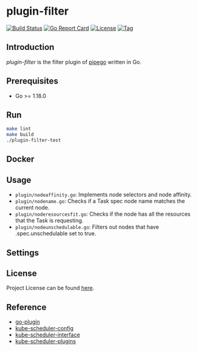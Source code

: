 # plugin-filter

[![Build Status](https://github.com/pipego/plugin-filter/workflows/ci/badge.svg?branch=main&event=push)](https://github.com/pipego/plugin-filter/actions?query=workflow%3Aci)
[![Go Report Card](https://goreportcard.com/badge/github.com/pipego/plugin-filter)](https://goreportcard.com/report/github.com/pipego/plugin-filter)
[![License](https://img.shields.io/github/license/pipego/plugin-filter.svg)](https://github.com/pipego/plugin-filter/blob/main/LICENSE)
[![Tag](https://img.shields.io/github/tag/pipego/plugin-filter.svg)](https://github.com/pipego/plugin-filter/tags)



## Introduction

*plugin-filter* is the filter plugin of [pipego](https://github.com/pipego) written in Go.



## Prerequisites

- Go >= 1.18.0



## Run

```bash
make lint
make build
./plugin-filter-test
```



## Docker



## Usage

- `plugin/nodeaffinity.go`: Implements node selectors and node affinity.
- `plugin/nodename.go`: Checks if a Task spec node name matches the current node.
- `plugin/noderesourcesfit.go`: Checks if the node has all the resources that the Task is requesting.
- `plugin/nodeunschedulable.go`: Filters out nodes that have .spec.unschedulable set to true.



## Settings



## License

Project License can be found [here](LICENSE).



## Reference

- [go-plugin](https://github.com/hashicorp/go-plugin)
- [kube-scheduler-config](https://kubernetes.io/docs/reference/scheduling/config)
- [kube-scheduler-interface](https://github.com/kubernetes/kubernetes/blob/master/pkg/scheduler/framework/interface.go)
- [kube-scheduler-plugins](https://github.com/kubernetes/kubernetes/blob/master/pkg/scheduler/framework/plugins)

